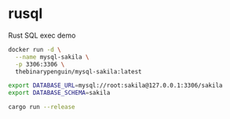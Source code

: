 # rusql
Rust SQL exec demo

```bash
docker run -d \
  --name mysql-sakila \
  -p 3306:3306 \
  thebinarypenguin/mysql-sakila:latest

export DATABASE_URL=mysql://root:sakila@127.0.0.1:3306/sakila
export DATABASE_SCHEMA=sakila

cargo run --release
```